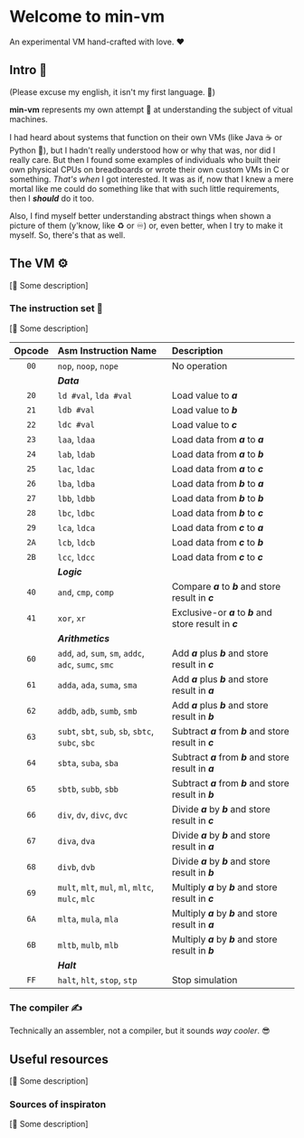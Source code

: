 [//]: # (Author: Itiel Lopez - itiel@soyitiel.com)
[//]: # (Created: 05/08/2021)
[//]: # (Last updated: 11/08/2021)

# Welcome to min-vm
An experimental VM hand-crafted with love. ❤

## Intro 🌟

(Please excuse my english, it isn't my first language. 🙏)

**min-vm** represents my own attempt 💪 at understanding the subject of vitual machines. 

I had heard about systems that function on their own VMs (like Java ☕ or Python 🐍), but I hadn't really understood how or why that was, nor did I really care. But then I found some examples of individuals who built their own physical CPUs on breadboards or wrote their own custom VMs in C or something. *That's when* I got interested. It was as if, now that I knew a mere mortal like me could do something like that with such little requirements, then I ***should*** do it too. 

Also, I find myself better understanding abstract things when shown a picture of them (y'know, like ♻ or ♾) or, even better, when I try to make it myself. So, there's that as well. 

## The VM ⚙

[🚧 Some description]

### The instruction set 🧬

[🚧 Some description]

| Opcode   | Asm Instruction Name                                   | Description                                           |
| :------: | :----------------------------------------------------- | :---------------------------------------------------- |
|   `00`   | `nop`, `noop`, `nope`                                  | No operation                                          |
| | ***Data***                                                                                                              |
|   `20`   | `ld #val`, `lda #val`                                  | Load value to ***a***                                   |
|   `21`   | `ldb #val`                                             | Load value to ***b***                                   |
|   `22`   | `ldc #val`                                             | Load value to ***c***                                   |
|   `23`   | `laa`, `ldaa`                                          | Load data from ***a*** to ***a***                         |
|   `24`   | `lab`, `ldab`                                          | Load data from ***a*** to ***b***                         |
|   `25`   | `lac`, `ldac`                                          | Load data from ***a*** to ***c***                         |
|   `26`   | `lba`, `ldba`                                          | Load data from ***b*** to ***a***                         |
|   `27`   | `lbb`, `ldbb`                                          | Load data from ***b*** to ***b***                         |
|   `28`   | `lbc`, `ldbc`                                          | Load data from ***b*** to ***c***                         |
|   `29`   | `lca`, `ldca`                                          | Load data from ***c*** to ***a***                         |
|   `2A`   | `lcb`, `ldcb`                                          | Load data from ***c*** to ***b***                         |
|   `2B`   | `lcc`, `ldcc`                                          | Load data from ***c*** to ***c***                         |
| | ***Logic***                                                                                                             |
|   `40`   | `and`, `cmp`, `comp`                                   | Compare ***a*** to ***b*** and store result in ***c***      |
|   `41`   | `xor`, `xr`                                            | Exclusive-or ***a*** to ***b*** and store result in ***c*** |
| | ***Arithmetics***                                                                                                       |
|   `60`   | `add`, `ad`, `sum`, `sm`, `addc`, `adc`, `sumc`, `smc` | Add ***a*** plus ***b*** and store result in ***c***        |
|   `61`   | `adda`, `ada`, `suma`, `sma`                           | Add ***a*** plus ***b*** and store result in ***a***        |
|   `62`   | `addb`, `adb`, `sumb`, `smb`                           | Add ***a*** plus ***b*** and store result in ***b***        |
|   `63`   | `subt`, `sbt`, `sub`, `sb`, `sbtc`, `subc`, `sbc`      | Subtract ***a*** from ***b*** and store result in ***c***   |
|   `64`   | `sbta`, `suba`, `sba`                                  | Subtract ***a*** from ***b*** and store result in ***a***   |
|   `65`   | `sbtb`, `subb`, `sbb`                                  | Subtract ***a*** from ***b*** and store result in ***b***   |
|   `66`   | `div`, `dv`, `divc`, `dvc`                             | Divide ***a*** by ***b*** and store result in ***c***       |
|   `67`   | `diva`, `dva`                                          | Divide ***a*** by ***b*** and store result in ***a***       |
|   `68`   | `divb`, `dvb`                                          | Divide ***a*** by ***b*** and store result in ***b***       |
|   `69`   | `mult`, `mlt`, `mul`, `ml`, `mltc`, `mulc`, `mlc`      | Multiply ***a*** by ***b*** and store result in ***c***     |
|   `6A`   | `mlta`, `mula`, `mla`                                  | Multiply ***a*** by ***b*** and store result in ***a***     |
|   `6B`   | `mltb`, `mulb`, `mlb`                                  | Multiply ***a*** by ***b*** and store result in ***b***     |
| | ***Halt***                                                                                                              |
|   `FF`   | `halt`, `hlt`, `stop`, `stp`                           | Stop simulation                                       |

### The compiler ✍

Technically an assembler, not a compiler, but it sounds *way cooler*. 😎 

## Useful resources

[🚧 Some description]

### Sources of inspiraton

[🚧 Some description]
